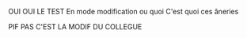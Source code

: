 OUI OUI LE TEST
En mode modification ou quoi
C'est quoi ces âneries

PIF PAS C'EST LA MODIF DU COLLEGUE
